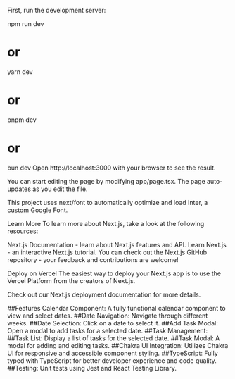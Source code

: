 First, run the development server:

npm run dev
# or
yarn dev
# or
pnpm dev
# or
bun dev
Open http://localhost:3000 with your browser to see the result.

You can start editing the page by modifying app/page.tsx. The page auto-updates as you edit the file.

This project uses next/font to automatically optimize and load Inter, a custom Google Font.

Learn More
To learn more about Next.js, take a look at the following resources:

Next.js Documentation - learn about Next.js features and API.
Learn Next.js - an interactive Next.js tutorial.
You can check out the Next.js GitHub repository - your feedback and contributions are welcome!

Deploy on Vercel
The easiest way to deploy your Next.js app is to use the Vercel Platform from the creators of Next.js.

Check out our Next.js deployment documentation for more details.

##Features Calendar Component: A fully functional calendar component to view and select dates. 
##Date Navigation: Navigate through different weeks. 
##Date Selection: Click on a date to select it. 
##Add Task Modal: Open a modal to add tasks for a selected date. 
##Task Management: 
##Task List: Display a list of tasks for the selected date. 
##Task Modal: A modal for adding and editing tasks. 
##Chakra UI Integration: Utilizes Chakra UI for responsive and accessible component styling. 
##TypeScript: Fully typed with TypeScript for better developer experience and code quality. 
##Testing: Unit tests using Jest and React Testing Library.
